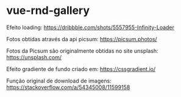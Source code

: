 # vue-rnd-gallery

Efeito loading:
    https://dribbble.com/shots/5557955-Infinity-Loader

Fotos obtidas através da api picsum:
    https://picsum.photos/ 

Fotos da Picsum são originalmente obtidas no site unsplash:
    https://unsplash.com/

Efeito gradiente de fundo criado em:
    https://cssgradient.io/

Função original de download de imagens:
    https://stackoverflow.com/a/54345008/11599158